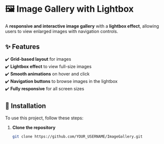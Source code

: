 # 🖼️ Image Gallery with Lightbox

A **responsive and interactive image gallery** with a **lightbox effect**, allowing users to view enlarged images with navigation controls.

## ✨ Features
✔️ **Grid-based layout** for images  
✔️ **Lightbox effect** to view full-size images  
✔️ **Smooth animations** on hover and click  
✔️ **Navigation buttons** to browse images in the lightbox  
✔️ **Fully responsive** for all screen sizes  
  

## 📂 Installation
To use this project, follow these steps:

1. **Clone the repository**  
   ```bash
   git clone https://github.com/YOUR_USERNAME/ImageGallery.git
